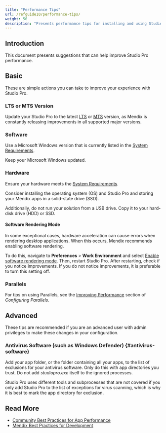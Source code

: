 ```yaml
---
title: "Performance Tips"
url: /refguide10/performance-tips/
weight: 50
description: "Presents performance tips for installing and using Studio Pro."
---
```


## Introduction

This document presents suggestions that can help improve Studio Pro performance.

## Basic

These are simple actions you can take to improve your experience with Studio Pro.

### LTS or MTS Version

Update your Studio Pro to the latest [LTS](/releasenotes/studio-pro/lts-mts/#lts) or [MTS](/releasenotes/studio-pro/lts-mts/#mts) version, as Mendix is constantly releasing improvements in all supported major versions.

### Software

Use a Microsoft Windows version that is currently listed in the [System Requirements](/refguide10/system-requirements/#software).

Keep your Microsoft Windows updated.

### Hardware

Ensure your hardware meets the [System Requirements](/refguide10/system-requirements/#hardware).

Consider installing the operating system (OS) and Studio Pro and storing your Mendix apps in a solid-state drive (SSD).

Additionally, do not run your solution from a USB drive. Copy it to your hard-disk drive (HDD) or SSD.

#### Software Rendering Mode

In some exceptional cases, hardware acceleration can cause errors when rendering desktop applications. When this occurs, Mendix recommends enabling software rendering.

To do this, navigate to **Preferences** > **Work Environment** and select [Enable software rendering mode](/refguide10/preferences-dialog/#rendering). Then, restart Studio Pro. After restarting, check if you notice improvements. If you do not notice improvements, it is preferable to turn this setting off.

### Parallels

For tips on using Parallels, see the [Improving Performance](/refguide10/using-mendix-studio-pro-on-a-mac/#performance) section of *Configuring Parallels*.

## Advanced

These tips are recommended if you are an advanced user with admin privileges to make these changes in your configuration.

### Antivirus Software (such as Windows Defender) {#antivirus-software}

Add your app folder, or the folder containing all your apps, to the list of exclusions for your antivirus software. Only do this with app directories you trust. Do not add *studiopro.exe* itself to the ignored processes.

Studio Pro uses different tools and subprocesses that are not covered if you only add Studio Pro to the list of exceptions for virus scanning, which is why it is best to mark the app directory for exclusion.

## Read More

* [Community Best Practices for App Performance](/refguide10/community-best-practices-for-app-performance/)
* [Mendix Best Practices for Development](/refguide10/dev-best-practices/)
